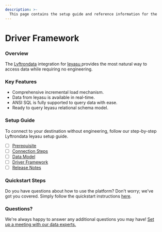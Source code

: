 ```yaml
---
description: >-
  This page contains the setup guide and reference information for the Ieyasu source connector.
---
```


# Driver Framework

### Overview

The [Lyftrondata](https://www.lyftrondata.com/) integration for [Ieyasu](https://www.lyftrondata.com/integration/ieyasu/)[ ](https://www.lyftrondata.com/integration/ieyasu/)provides the most natural way to access data while requiring no engineering.

### Key Features

* Comprehensive incremental load mechanism.
* Data from Ieyasu is available in real-time.&#x20;
* ANSI SQL is fully supported to query data with ease.
* Ready to query Ieyasu relational schema model.

### Setup Guide

To connect to your destination without engineering, follow our step-by-step Lyftrondata Ieyasu setup guide.

* [ ] [Prerequisite](../../sales-analytics/ieyasu/prerequisite.md)
* [ ] [Connection Steps](../../sales-analytics/ieyasu/connection-steps.md)
* [ ] [Data Model](../../sales-analytics/ieyasu/data-model/)
* [ ] [Driver Framework](../../sales-analytics/ieyasu/driver-framework/)
* [ ] [Release Notes](../../sales-analytics/ieyasu/release-notes.md)

### Quickstart Steps

Do you have questions about how to use the platform? Don't worry; we've got you covered. Simply follow the quickstart instructions [here](../../../quickstart-steps.md).

### Questions? <a href="#questions" id="questions"></a>

We're always happy to answer any additional questions you may have! [Set up a meeting with our data experts.](https://www.lyftrondata.com/book-a-meeting/)


